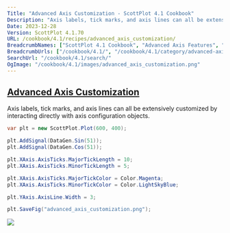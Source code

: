 ```yaml
---
Title: "Advanced Axis Customization - ScottPlot 4.1 Cookbook"
Description: "Axis labels, tick marks, and axis lines can all be extensively customized by interacting directly with axis configuration objects."
Date: 2023-12-28
Version: ScottPlot 4.1.70
URL: /cookbook/4.1/recipes/advanced_axis_customization/
BreadcrumbNames: ["ScottPlot 4.1 Cookbook", "Advanced Axis Features", "Advanced Axis Customization"]
BreadcrumbUrls: ["/cookbook/4.1/", "/cookbook/4.1/category/advanced-axis-features", "/cookbook/4.1/recipes/advanced_axis_customization/"]
SearchUrl: "/cookbook/4.1/search/"
OgImage: "/cookbook/4.1/images/advanced_axis_customization.png"
---
```


<h2><a id='advanced-axis-customization' href='/cookbook/4.1/recipes/advanced_axis_customization/'>Advanced Axis Customization</a></h2>

Axis labels, tick marks, and axis lines can all be extensively customized by interacting directly with axis configuration objects.

```cs
var plt = new ScottPlot.Plot(600, 400);

plt.AddSignal(DataGen.Sin(51));
plt.AddSignal(DataGen.Cos(51));

plt.XAxis.AxisTicks.MajorTickLength = 10;
plt.XAxis.AxisTicks.MinorTickLength = 5;

plt.XAxis.AxisTicks.MajorTickColor = Color.Magenta;
plt.XAxis.AxisTicks.MinorTickColor = Color.LightSkyBlue;

plt.YAxis.AxisLine.Width = 3;

plt.SaveFig("advanced_axis_customization.png");
```

<img src='../../images/advanced_axis_customization.png' class='d-block mx-auto my-5' />


